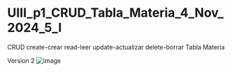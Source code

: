 # UIII_p1_CRUD_Tabla_Materia_4_Nov_2024_5_I
CRUD create-crear read-leer update-actualizar delete-borrar  Tabla Materia

Version 2
![image](https://github.com/user-attachments/assets/37def822-d50f-43ab-b69d-6c3501df4a04)

